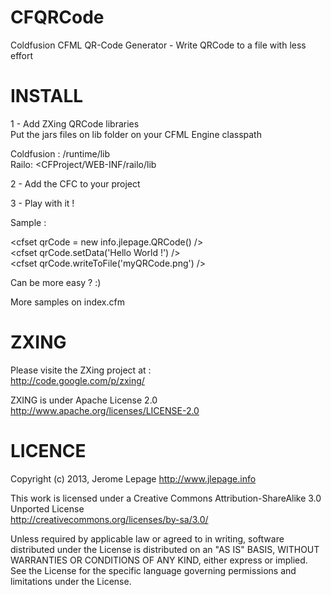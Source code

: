 CFQRCode
========

Coldfusion CFML QR-Code Generator - Write QRCode to a file with less effort

INSTALL
========

1 - Add ZXing QRCode libraries <br/>
Put the jars files on lib folder on your CFML Engine classpath

Coldfusion : <CFPATH>/runtime/lib <br/>
Railo: <CFProject/WEB-INF/railo/lib

2 - Add the CFC to your project

3 - Play with it !

Sample :

&lt;cfset qrCode = new info.jlepage.QRCode() /&gt;<br/>
&lt;cfset qrCode.setData('Hello World !') /&gt;<br/>
&lt;cfset qrCode.writeToFile('myQRCode.png') /&gt;<br/>

Can be more easy ? :)

More samples on index.cfm


ZXING
========

Please visite the ZXing project at : <br/>
http://code.google.com/p/zxing/

ZXING is under Apache License 2.0 <br/>
http://www.apache.org/licenses/LICENSE-2.0


LICENCE
========

Copyright (c) 2013, Jerome Lepage http://www.jlepage.info

This work is licensed under a Creative Commons Attribution-ShareAlike 3.0 Unported License <br/>
http://creativecommons.org/licenses/by-sa/3.0/

Unless required by applicable law or agreed to in writing, software
distributed under the License is distributed on an "AS IS" BASIS,
WITHOUT WARRANTIES OR CONDITIONS OF ANY KIND, either express or implied.
See the License for the specific language governing permissions and
limitations under the License.